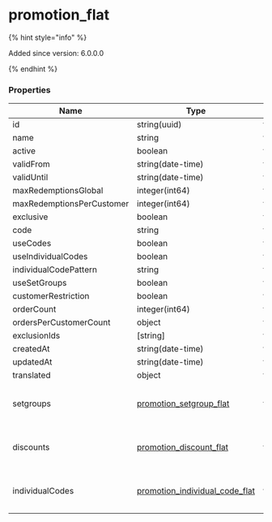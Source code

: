 
# promotion_flat

{% hint style="info" %}

Added since version: 6.0.0.0

{% endhint %}

### Properties

|Name|Type|Required|Restrictions|Description|
|---|---|---|---|---|
|id|string(uuid)|false|none|none|
|name|string|true|none|none|
|active|boolean|true|none|none|
|validFrom|string(date-time)|false|none|none|
|validUntil|string(date-time)|false|none|none|
|maxRedemptionsGlobal|integer(int64)|false|none|none|
|maxRedemptionsPerCustomer|integer(int64)|false|none|none|
|exclusive|boolean|true|none|none|
|code|string|false|none|none|
|useCodes|boolean|true|none|none|
|useIndividualCodes|boolean|true|none|none|
|individualCodePattern|string|false|none|none|
|useSetGroups|boolean|true|none|none|
|customerRestriction|boolean|false|none|none|
|orderCount|integer(int64)|false|read-only|none|
|ordersPerCustomerCount|object|false|read-only|none|
|exclusionIds|[string]|false|none|none|
|createdAt|string(date-time)|true|read-only|none|
|updatedAt|string(date-time)|false|read-only|none|
|translated|object|false|none|none|
|setgroups|[promotion_setgroup_flat](/schema/promotion_setgroup_flat.md)|false|none|Added since version: 6.0.0.0|
|discounts|[promotion_discount_flat](/schema/promotion_discount_flat.md)|false|none|Added since version: 6.0.0.0|
|individualCodes|[promotion_individual_code_flat](/schema/promotion_individual_code_flat.md)|false|none|Added since version: 6.0.0.0|
